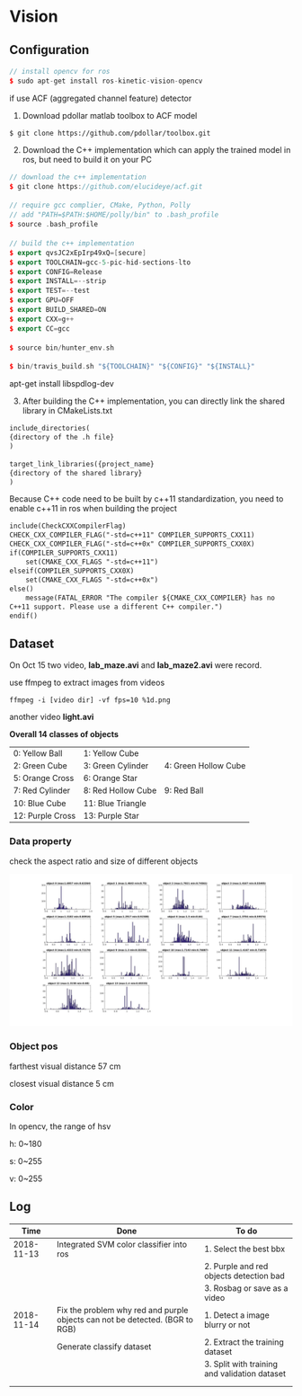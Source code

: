 # Vision

## Configuration

```c++
// install opencv for ros
$ sudo apt-get install ros-kinetic-vision-opencv
```

 if use ACF (aggregated channel feature) detector

1. Download pdollar matlab toolbox to ACF model

```
$ git clone https://github.com/pdollar/toolbox.git
```

2. Download the C++ implementation which can apply the trained model in ros, but need to build it on your PC

```c++
// download the c++ implementation
$ git clone https://github.com/elucideye/acf.git

// require gcc complier, CMake, Python, Polly
// add "PATH=$PATH:$HOME/polly/bin" to .bash_profile
$ source .bash_profile

// build the c++ implementation
$ export qvsJC2xEpIrp49xQ=[secure]
$ export TOOLCHAIN=gcc-5-pic-hid-sections-lto
$ export CONFIG=Release
$ export INSTALL=--strip
$ export TEST=--test
$ export GPU=OFF
$ export BUILD_SHARED=ON
$ export CXX=g++
$ export CC=gcc

$ source bin/hunter_env.sh

$ bin/travis_build.sh "${TOOLCHAIN}" "${CONFIG}" "${INSTALL}"
```

apt-get install libspdlog-dev


3. After building the C++ implementation, you can directly link the shared library in CMakeLists.txt

```
include_directories(
{directory of the .h file}
)

target_link_libraries({project_name}
{directory of the shared library}
)
```

Because C++ code need to be built by c++11 standardization, you need to enable c++11 in ros when building the project

```
include(CheckCXXCompilerFlag)
CHECK_CXX_COMPILER_FLAG("-std=c++11" COMPILER_SUPPORTS_CXX11)
CHECK_CXX_COMPILER_FLAG("-std=c++0x" COMPILER_SUPPORTS_CXX0X)
if(COMPILER_SUPPORTS_CXX11)
    set(CMAKE_CXX_FLAGS "-std=c++11")
elseif(COMPILER_SUPPORTS_CXX0X)
    set(CMAKE_CXX_FLAGS "-std=c++0x")
else()
    message(FATAL_ERROR "The compiler ${CMAKE_CXX_COMPILER} has no C++11 support. Please use a different C++ compiler.")
endif()
```



## Dataset

On Oct 15 two video, **lab_maze.avi** and **lab_maze2.avi** were record.

use ffmpeg to extract images from videos

```
ffmpeg -i [video dir] -vf fps=10 %1d.png
```

another video **light.avi**

**Overall 14 classes of objects**

|                  |                    |                      |
| ---------------- | ------------------ | -------------------- |
| 0: Yellow Ball   | 1: Yellow Cube     |                      |
| 2: Green Cube    | 3: Green Cylinder  | 4: Green Hollow Cube |
| 5: Orange Cross  | 6: Orange Star     |                      |
| 7: Red Cylinder  | 8: Red Hollow Cube | 9: Red Ball          |
| 10: Blue Cube    | 11: Blue Triangle  |                      |
| 12: Purple Cross | 13: Purple Star    |                      |



### Data property

check the aspect ratio and size of different objects

![aspect_ratio_all](doc/aspect_ratio_all.jpg)



### Object pos

farthest visual distance 57 cm 

closest visual distance 5 cm



### Color

In opencv, the range of hsv

h: 0~180

s: 0~255

v: 0~255

 

## Log

| Time       | Done                                                         | To do                                         |
| ---------- | ------------------------------------------------------------ | --------------------------------------------- |
| 2018-11-13 | Integrated SVM color classifier into ros                     | 1. Select the best bbx                        |
|            |                                                              | 2. Purple and red objects detection bad       |
|            |                                                              | 3. Rosbag or save as a video                  |
| 2018-11-14 | Fix the problem why red and purple objects can not be detected. (BGR to RGB) | 1. Detect a image blurry or not               |
|            | Generate classify dataset                                    | 2. Extract the training dataset               |
|            |                                                              | 3. Split with training and validation dataset |
|            |                                                              |                                               |
|            |                                                              |                                               |

